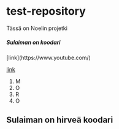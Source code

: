 # test-repository
Tässä on Noelin projetki
<h5>Sulaiman on koodari</h5>	
[link](https://www.youtube.com/)

<a href="https://www.example.com/my great page">link</a>
<ol>
  <li>M</li>
  <li>O</li>
  <li>R</li>
  <li>O</li>
</ol>
<h2>Sulaiman on hirveä koodari</h2>
